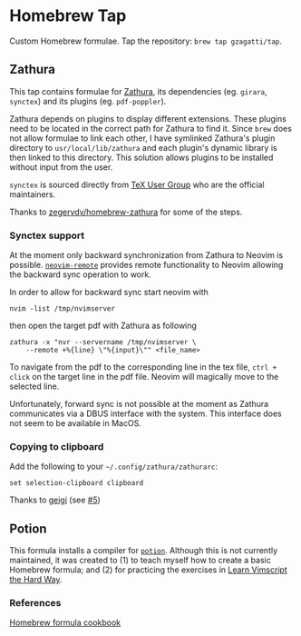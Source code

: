 # Homebrew Tap

Custom Homebrew formulae. Tap the repository: `brew tap gzagatti/tap`.

## Zathura

This tap contains formulae for [Zathura](https://pwmt.org/projects/zathura/),
its dependencies (eg. `girara`, `synctex`) and its plugins (eg.
`pdf-poppler`).

Zathura depends on plugins to display different extensions. These plugins
need to be located in the correct path for Zathura to find it. Since
`brew` does not allow formulae to link each other, I have symlinked
Zathura's plugin directory to `usr/local/lib/zathura` and each plugin's
dynamic library is then linked to this directory. This solution allows
plugins to be installed without input from the user.

`synctex` is sourced directly from [TeX User Group](http://www.tug.org/)
who are the official maintainers.

Thanks to
[zegervdv/homebrew-zathura](https://github.com/zegervdv/homebrew-zathura)
for some of the steps.

### Synctex support

At the moment only backward synchronization from Zathura to Neovim is
possible. [`neovim-remote`](https://github.com/mhinz/neovim-remote)
provides remote functionality to Neovim allowing the backward sync operation to
work.

In order to allow for backward sync start neovim with

```
nvim -list /tmp/nvimserver
```

then open the target pdf with Zathura as following

```
zathura -x "nvr --servername /tmp/nvimserver \
	--remote +%{line} \"%{input}\"" <file_name>
```

To navigate from the pdf to the corresponding line in the tex file, `ctrl + click`
on the target line in the pdf file. Neovim will magically move to
the selected line.

Unfortunately, forward sync is not possible at the moment as Zathura
communicates via a DBUS interface with the system. This interface does not seem
to be available in MacOS.

### Copying to clipboard

Add the following to your `~/.config/zathura/zathurarc`:

```
set selection-clipboard clipboard
```

Thanks to [geigi](https://github.com/geigi) (see [#5](https://github.com/zegervdv/homebrew-zathura/issues/5))

## Potion

This formula installs a compiler for [`potion`](http://perl11.org/potion).
Although this is not currently maintained, it was created to
(1) to teach myself how to create a basic Homebrew formula; and (2) for
practicing the exercises in [Learn Vimscript the Hard
Way](https://learnvimscriptthehardway.stevelosh.com/).

### References

[Homebrew formula cookbook](https://docs.brew.sh/Formula-Cookbook)


